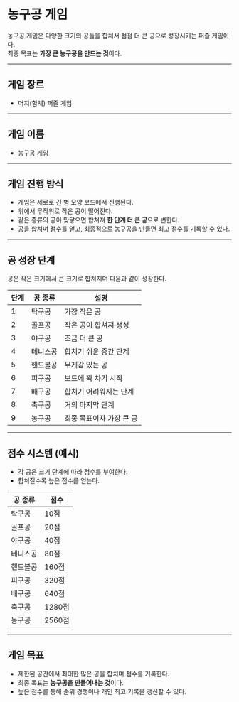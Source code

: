 # 농구공 게임

농구공 게임은 다양한 크기의 공들을 합쳐서 점점 더 큰 공으로 성장시키는 퍼즐 게임이다.  
최종 목표는 **가장 큰 농구공을 만드는 것**이다.

---

## 게임 장르
- 머지(합체) 퍼즐 게임

---

## 게임 이름
- 농구공 게임

---

## 게임 진행 방식
- 게임은 세로로 긴 병 모양 보드에서 진행된다.
- 위에서 무작위로 작은 공이 떨어진다.
- 같은 종류의 공이 맞닿으면 합쳐져 **한 단계 더 큰 공**으로 변한다.
- 공을 합치며 점수를 얻고, 최종적으로 농구공을 만들면 최고 점수를 기록할 수 있다.

---

## 공 성장 단계
공은 작은 크기에서 큰 크기로 합쳐지며 다음과 같이 성장한다.

| 단계 | 공 종류     | 설명 |
|------|-------------|------|
| 1    | 탁구공     | 가장 작은 공 |
| 2    | 골프공     | 작은 공이 합쳐져 생성 |
| 3    | 야구공     | 조금 더 큰 공 |
| 4    | 테니스공   | 합치기 쉬운 중간 단계 |
| 5    | 핸드볼공   | 무게감 있는 공 |
| 6    | 피구공     | 보드에 꽉 차기 시작 |
| 7    | 배구공     | 합치기 어려워지는 단계 |
| 8    | 축구공     | 거의 마지막 단계 |
| 9    | 농구공     | 최종 목표이자 가장 큰 공 |

---

## 점수 시스템 (예시)
- 각 공은 크기 단계에 따라 점수를 부여한다.
- 합쳐질수록 높은 점수를 얻는다.

| 공 종류 | 점수 |
|---------|------|
| 탁구공  | 10점 |
| 골프공  | 20점 |
| 야구공  | 40점 |
| 테니스공 | 80점 |
| 핸드볼공 | 160점 |
| 피구공  | 320점 |
| 배구공  | 640점 |
| 축구공  | 1280점 |
| 농구공  | 2560점 |

---

## 게임 목표
- 제한된 공간에서 최대한 많은 공을 합치며 점수를 기록한다.
- 최종 목표는 **농구공을 만들어내는 것**이다.
- 높은 점수를 통해 순위 경쟁이나 개인 최고 기록을 갱신할 수 있다.
